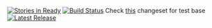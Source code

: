 [![Stories in Ready](https://badge.waffle.io/laurentmor/Site-perso.png?label=ready&title=Ready)](https://waffle.io/laurentmor/Site-perso)
[![Build Status](https://secure.travis-ci.org/laurentmor/Site-perso.png)](http://travis-ci.org/laurentmor/Site-perso)
Check [this](https://github.com/laurentmor/Site-perso/tree/0afebf4b3f2235fff5a5d249a74fe9d2a39ddcf1)
changeset for test
base
[![Latest Release](https://img.shields.io/github/release/laurentmor/site-perso.svg?style=flat-square)](https://github.com/laurentmor/site-perso/releases)
